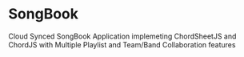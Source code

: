 # SongBook
Cloud Synced SongBook Application implemeting ChordSheetJS and ChordJS with Multiple Playlist and Team/Band Collaboration features
